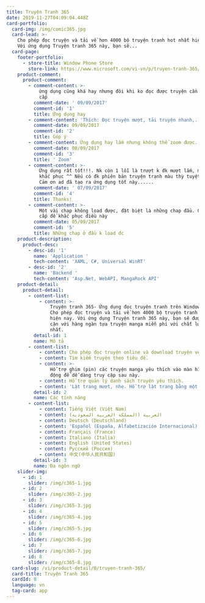 ```yaml
---
title: Truyện Tranh 365
date: 2019-11-27T04:09:04.448Z
card-portfolio:
  card-img: /img/comic365.jpg
  card-lead: >-
    Cho phép đọc truyện và tải về hơn 4000 bộ truyện tranh hot nhất hiện nay.
    Với ứng dụng Truyện tranh 365 này, bạn sẽ...
  card-page:
    footer-portfolio:      
      - store-title: Window Phone Store
        store-link: https://www.microsoft.com/vi-vn/p/truyen-tranh-365/9nblgggzmtns#
    product-comment:
      product-comment:
        - comment-content: >-
            ứng dụng cũng khá hay nhưng đôi khi ko đọc được truyện cần phải nâng
            cấp
          comment-date: ' 09/09/2017'
          comment-id: '1'
          title: Ứng dụng hay
        - comment-content: 'Thích: Đọc truyện mượt, tải truyện nhanh,.... Nói chung khá ổn'
          comment-date: 09/09/2017
          comment-id: '2'
          title: Góp ý
        - comment-content: Ứng dụng hay lắm nhưng không thể zoom được. Cần sửa lại zoom
          comment-date: 08/09/2017
          comment-id: '3'
          title: ' Zoom'
        - comment-content: >-
            Ứng dụng rất tốt!!!. Nk còn 1 lỗi là trượt k đk mượt lắm, mog ad
            khắc phục ^^ Nếu có đk phiên bản truyện trạnh màu thỳ tuyệt vời!!!
            Cảm ơn ad đã tạo ra ứng dụng tốt này......
          comment-date: ' 07/09/2017'
          comment-id: '4'
          title: Thanks!
        - comment-content: >-
            Một vài chap không load được, đặt biệt là những chap đầu. Cần nâng
            cấp để khắc phục điều này
          comment-date: 05/09/2017
          comment-id: '5'
          title: Những chap ở đầu k load đc
    product-description:
      product-desc:
        - desc-id: '1'
          name: 'Application '
          tech-content: 'XAML, C#, Universal WinRT'
        - desc-id: '2'
          name: 'Backend '
          tech-content: 'Asp.Net, WebAPI, MangaRock API'
    product-detail:
      product-detail:
        - content-list:
            - content: >-
                Truyện tranh 365- Ứng dụng đọc truyện tranh trên Windows phone.
                Cho phép đọc truyện và tải về hơn 4000 bộ truyện tranh hot nhất
                hiện nay. Với ứng dụng Truyện tranh 365 này, bạn sẽ được tiếp
                cận với hàng ngàn tựa truyện manga miễn phí với chất lượng tốt
                nhất.
          detail-id: 1
          name: Mô tả
        - content-list:
            - content: Cho phép đọc truyện online và download truyện về máy.
            - content: Tìm kiếm truyện theo tiêu đề.
            - content: >-
                Hỗ trợ ghim (pin) các truyện manga yêu thích vào màn hình khởi
                động để dễ dàng truy cập sau này.
            - content: Hỗ trợ quản lý danh sách truyện yêu thích.
            - content: 'Lật trang mươt, nhẹ. Hỗ trợ lật trang bằng một chạm.'
          detail-id: 2
          name: Các tính năng
        - content-list:
            - content: Tiếng Việt (Việt Nam)
            - content: العربية (المملكة العربية السعودية)
            - content: Deutsch (Deutschland)
            - content: 'Español (España, Alfabetización Internacional)'
            - content: Français (France)
            - content: Italiano (Italia)
            - content: English (United States)
            - content: Русский (Россия)
            - content: 中文(中华人民共和国)
          detail-id: 3
          name: Đa ngôn ngữ
    slider-img:
      - id: 1
        slider: /img/c365-1.jpg
      - id: 2
        slider: /img/c365-2.jpg
      - id: 3
        slider: /img/c365-3.jpg
      - id: 4
        slider: /img/c365-4.jpg
      - id: 5
        slider: /img/c365-5.jpg
      - id: 6
        slider: /img/c365-6.jpg
      - id: 7
        slider: /img/c365-7.jpg
      - id: 8
        slider: /img/c365-8.jpg
  card-slug: /vi/product-detail/8/truyen-tranh-365/
  card-title: Truyện Tranh 365
  cardId: 8
  language: vn
  tag-card: app
---
```


